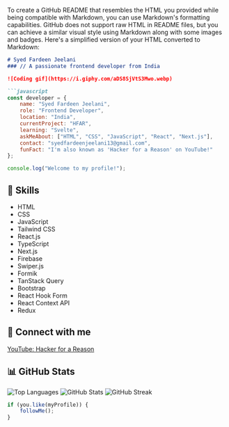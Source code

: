 To create a GitHub README that resembles the HTML you provided while being compatible with Markdown, you can use Markdown's formatting capabilities. GitHub does not support raw HTML in README files, but you can achieve a similar visual style using Markdown along with some images and badges. Here's a simplified version of your HTML converted to Markdown:

```markdown
# Syed Fardeen Jeelani
### // A passionate frontend developer from India

![Coding gif](https://i.giphy.com/aDS8SjVtS3Mwo.webp)

```javascript
const developer = {
    name: "Syed Fardeen Jeelani",
    role: "Frontend Developer",
    location: "India",
    currentProject: "HFAR",
    learning: "Svelte",
    askMeAbout: ["HTML", "CSS", "JavaScript", "React", "Next.js"],
    contact: "syedfardeenjeelani13@gmail.com",
    funFact: "I'm also known as 'Hacker for a Reason' on YouTube!"
};

console.log("Welcome to my profile!");
```

## 🚀 Skills
- HTML
- CSS
- JavaScript
- Tailwind CSS
- React.js
- TypeScript
- Next.js
- Firebase
- Swiper.js
- Formik
- TanStack Query
- Bootstrap
- React Hook Form
- React Context API
- Redux

## 🔗 Connect with me
[YouTube: Hacker for a Reason](https://www.youtube.com/c/hacker%20for%20a%20reason)

## 📊 GitHub Stats
![Top Languages](https://github-readme-stats.vercel.app/api/top-langs?username=syedfardeenjeelani&show_icons=true&locale=en&layout=compact&theme=dark)
![GitHub Stats](https://github-readme-stats.vercel.app/api?username=syedfardeenjeelani&show_icons=true&locale=en&theme=dark)
![GitHub Streak](https://github-readme-streak-stats.herokuapp.com/?user=syedfardeenjeelani&theme=dark)

```javascript
if (you.like(myProfile)) {
    followMe();
}
```
```

